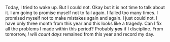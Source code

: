 Today, I tried to wake up. But I could not. Okay but it is not time to talk about it. I am going to promise myself not to fail again. I failed too many times. I promised myself not to make mistakes again and again. I just could not. I have only three month from this year and this looks like a tragedy. Can I fix all the problems I made within this period? Probably **yes** if I discipline. From tomorrow, *I will count days* remained from this year and record my day. 